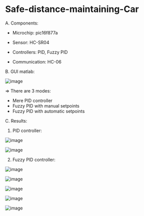# Safe-distance-maintaining-Car

A. Components:

- Microchip: pic16f877a

- Sensor: HC-SR04

- Controllers: PID, Fuzzy PID

- Communication: HC-06

B. GUI matlab:

![image](https://user-images.githubusercontent.com/69660620/116648779-119c7c00-a9a8-11eb-9073-00e5d8f8fd94.png)

=> There are 3 modes:
* Mere PID controller
* Fuzzy PID with manual setpoints
* Fuzzy PID with automatic setpoints

C. Results:

1. PID controller:

![image](https://user-images.githubusercontent.com/69660620/116666311-00159d00-a9c5-11eb-8534-d78dabf66c62.png)

![image](https://user-images.githubusercontent.com/69660620/116666209-e70cec00-a9c4-11eb-8896-a3ba8149c865.png)

2. Fuzzy PID controller:

![image](https://user-images.githubusercontent.com/69660620/116649745-3a257580-a9aa-11eb-8cad-466e26b372ec.png)

![image](https://user-images.githubusercontent.com/69660620/116649498-92a84300-a9a9-11eb-97dc-8a09450bae3a.png)

![image](https://user-images.githubusercontent.com/69660620/116649530-a5227c80-a9a9-11eb-8afb-62795eb966be.png)

![image](https://user-images.githubusercontent.com/69660620/116649547-b53a5c00-a9a9-11eb-8f64-9cd97f1c683b.png)

![image](https://user-images.githubusercontent.com/69660620/116649292-2e857f00-a9a9-11eb-8932-42d8fb3184d8.png)
